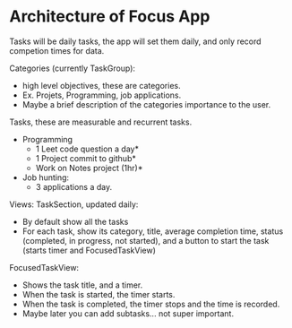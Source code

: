 
# Architecture of Focus App

Tasks will be daily tasks, the app will set them daily, and only record competion times for data. 

Categories (currently TaskGroup):
- high level objectives, these are categories.
- Ex. Projets, Programming, job applications.  
- Maybe a brief description of the categories importance to the user.

Tasks, these are measurable and recurrent tasks. 
- Programming
    - 1 Leet code question a day*
    - 1 Project commit to github*
    - Work on Notes project (1hr)*
- Job hunting:
    - 3 applications a day. 


Views:
TaskSection, updated daily:
- By default show all the tasks
- For each task, show its category, title, average completion time, status (completed, in progress, not started), and a button to start the task (starts timer and FocusedTaskView)

FocusedTaskView:
- Shows the task title, and a timer. 
- When the task is started, the timer starts. 
- When the task is completed, the timer stops and the time is recorded. 
- Maybe later you can add subtasks... not super important. 






